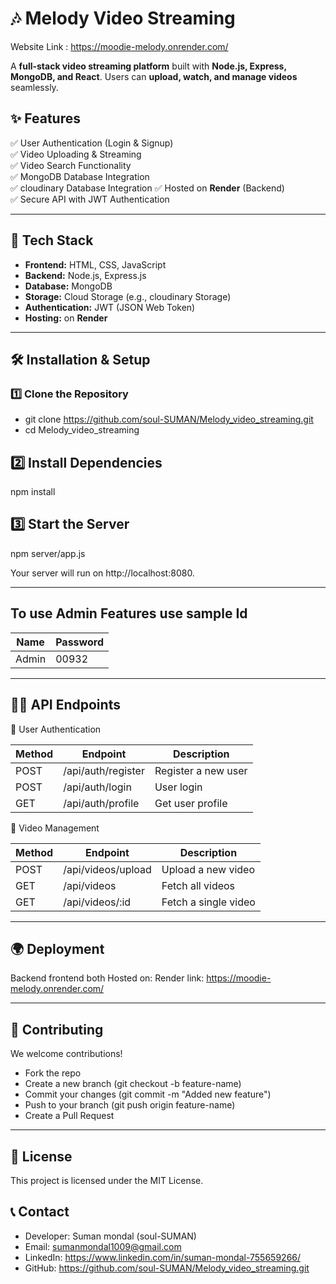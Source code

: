 # 🎶 Melody Video Streaming

Website Link : https://moodie-melody.onrender.com/

A **full-stack video streaming platform** built with **Node.js, Express, MongoDB, and React**. Users can **upload, watch, and manage videos** seamlessly.

## **✨ Features**
✅ User Authentication (Login & Signup)  
✅ Video Uploading & Streaming  
✅ Video Search Functionality  
✅ MongoDB Database Integration  
✅ cloudinary Database Integration 
✅ Hosted on **Render** (Backend)  
✅ Secure API with JWT Authentication  

---

## **🔧 Tech Stack**
- **Frontend:** HTML, CSS, JavaScript  
- **Backend:** Node.js, Express.js  
- **Database:** MongoDB 
- **Storage:** Cloud Storage (e.g., cloudinary Storage)  
- **Authentication:** JWT (JSON Web Token)  
- **Hosting:**  on **Render** 

---

## **🛠️ Installation & Setup**
### **1️⃣ Clone the Repository**
- git clone https://github.com/soul-SUMAN/Melody_video_streaming.git
- cd Melody_video_streaming


## **2️⃣ Install Dependencies**

npm install

## **3️⃣ Start the Server**

npm server/app.js

Your server will run on http://localhost:8080.

---

## **To use Admin Features use sample Id**


Name      |   Password
--------- | -------------
Admin     |     00932


---

## **🧑‍💻 API Endpoints**

🔹 User Authentication

Method	|  Endpoint	          |   Description
--------|---------------------|----------------------
POST	| /api/auth/register  |  Register a new user
POST	| /api/auth/login	  |  User login
GET	    | /api/auth/profile	  |  Get user profile

🔹 Video Management

Method	|  Endpoint	          |   Description
--------|---------------------|----------------------
POST	| /api/videos/upload  |  Upload a new video
GET 	| /api/videos   	  |  Fetch all videos
GET	    | /api/videos/:id	  |  Fetch a single video

---

## **🌍 Deployment**

Backend frontend both Hosted on: Render
link: https://moodie-melody.onrender.com/

 ---

## **🤝 Contributing**
We welcome contributions!

- Fork the repo
- Create a new branch (git checkout -b feature-name)
- Commit your changes (git commit -m "Added new feature")
- Push to your branch (git push origin feature-name)
- Create a Pull Request

---

## **📜 License**
This project is licensed under the MIT License.

## **📞 Contact**
-  Developer: Suman mondal (soul-SUMAN)
-  Email: sumanmondal1009@gmail.com
-  LinkedIn: https://www.linkedin.com/in/suman-mondal-755659266/
-  GitHub: https://github.com/soul-SUMAN/Melody_video_streaming.git


